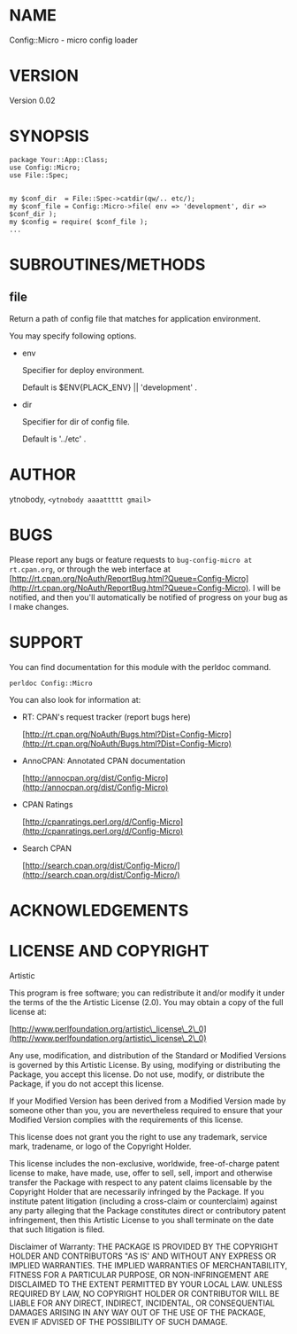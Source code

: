 # NAME

Config::Micro - micro config loader

# VERSION

Version 0.02

# SYNOPSIS

    package Your::App::Class;
    use Config::Micro;
    use File::Spec;
    

    my $conf_dir  = File::Spec->catdir(qw/.. etc/);
    my $conf_file = Config::Micro->file( env => 'development', dir => $conf_dir );
    my $config = require( $conf_file );
    ...

# SUBROUTINES/METHODS

## file

Return a path of config file that matches for application environment.

You may specify following options.

- env

    Specifier for deploy environment.

    Default is $ENV{PLACK\_ENV} || 'development' .

- dir

    Specifier for dir of config file.

    Default is '../etc' .

# AUTHOR

ytnobody, `<ytnobody aaaattttt gmail>`

# BUGS

Please report any bugs or feature requests to `bug-config-micro at rt.cpan.org`, or through
the web interface at [http://rt.cpan.org/NoAuth/ReportBug.html?Queue=Config-Micro](http://rt.cpan.org/NoAuth/ReportBug.html?Queue=Config-Micro).  I will be notified, and then you'll
automatically be notified of progress on your bug as I make changes.







# SUPPORT

You can find documentation for this module with the perldoc command.

    perldoc Config::Micro



You can also look for information at:

- RT: CPAN's request tracker (report bugs here)

    [http://rt.cpan.org/NoAuth/Bugs.html?Dist=Config-Micro](http://rt.cpan.org/NoAuth/Bugs.html?Dist=Config-Micro)

- AnnoCPAN: Annotated CPAN documentation

    [http://annocpan.org/dist/Config-Micro](http://annocpan.org/dist/Config-Micro)

- CPAN Ratings

    [http://cpanratings.perl.org/d/Config-Micro](http://cpanratings.perl.org/d/Config-Micro)

- Search CPAN

    [http://search.cpan.org/dist/Config-Micro/](http://search.cpan.org/dist/Config-Micro/)



# ACKNOWLEDGEMENTS



# LICENSE AND COPYRIGHT

Artistic

This program is free software; you can redistribute it and/or modify it
under the terms of the the Artistic License (2.0). You may obtain a
copy of the full license at:

[http://www.perlfoundation.org/artistic\_license\_2\_0](http://www.perlfoundation.org/artistic\_license\_2\_0)

Any use, modification, and distribution of the Standard or Modified
Versions is governed by this Artistic License. By using, modifying or
distributing the Package, you accept this license. Do not use, modify,
or distribute the Package, if you do not accept this license.

If your Modified Version has been derived from a Modified Version made
by someone other than you, you are nevertheless required to ensure that
your Modified Version complies with the requirements of this license.

This license does not grant you the right to use any trademark, service
mark, tradename, or logo of the Copyright Holder.

This license includes the non-exclusive, worldwide, free-of-charge
patent license to make, have made, use, offer to sell, sell, import and
otherwise transfer the Package with respect to any patent claims
licensable by the Copyright Holder that are necessarily infringed by the
Package. If you institute patent litigation (including a cross-claim or
counterclaim) against any party alleging that the Package constitutes
direct or contributory patent infringement, then this Artistic License
to you shall terminate on the date that such litigation is filed.

Disclaimer of Warranty: THE PACKAGE IS PROVIDED BY THE COPYRIGHT HOLDER
AND CONTRIBUTORS "AS IS' AND WITHOUT ANY EXPRESS OR IMPLIED WARRANTIES.
THE IMPLIED WARRANTIES OF MERCHANTABILITY, FITNESS FOR A PARTICULAR
PURPOSE, OR NON-INFRINGEMENT ARE DISCLAIMED TO THE EXTENT PERMITTED BY
YOUR LOCAL LAW. UNLESS REQUIRED BY LAW, NO COPYRIGHT HOLDER OR
CONTRIBUTOR WILL BE LIABLE FOR ANY DIRECT, INDIRECT, INCIDENTAL, OR
CONSEQUENTIAL DAMAGES ARISING IN ANY WAY OUT OF THE USE OF THE PACKAGE,
EVEN IF ADVISED OF THE POSSIBILITY OF SUCH DAMAGE.


